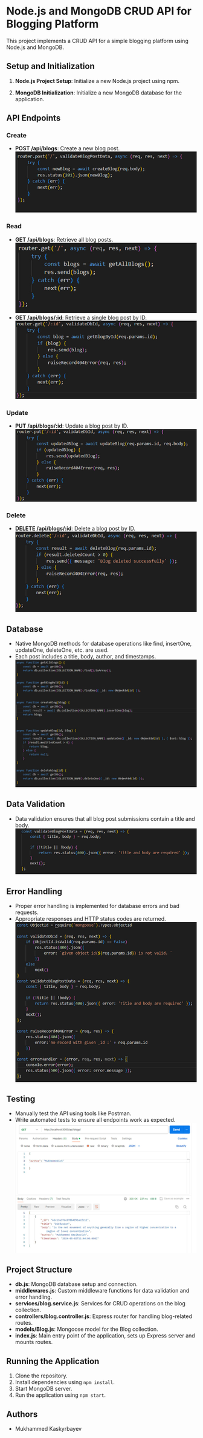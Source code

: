 # Node.js and MongoDB CRUD API for Blogging Platform

This project implements a CRUD API for a simple blogging platform using Node.js and MongoDB.

## Setup and Initialization

1. **Node.js Project Setup**: Initialize a new Node.js project using npm.

2. **MongoDB Initialization**: Initialize a new MongoDB database for the application.

## API Endpoints

### Create

- **POST /api/blogs**: Create a new blog post.
![post](post.jpg)

### Read

- **GET /api/blogs**: Retrieve all blog posts.
![get](get.jpg)
- **GET /api/blogs/:id**: Retrieve a single blog post by ID.
![get_id](get_id.jpg)


### Update

- **PUT /api/blogs/:id**: Update a blog post by ID.
![update](update.jpg)

### Delete

- **DELETE /api/blogs/:id**: Delete a blog post by ID.
![delete](delete.jpg)

## Database

- Native MongoDB methods for database operations like find, insertOne, updateOne, deleteOne, etc. are used.
- Each post includes a title, body, author, and timestamps.
![mongo_methods](mongo_methods.jpg)

## Data Validation

- Data validation ensures that all blog post submissions contain a title and body.
![title_body_valid](title_body_valid.jpg)

## Error Handling

- Proper error handling is implemented for database errors and bad requests.
- Appropriate responses and HTTP status codes are returned.
![error_handler](error_handler.jpg)

## Testing

- Manually test the API using tools like Postman.
- Write automated tests to ensure all endpoints work as expected.
![postman](postman.jpg)

## Project Structure

- **db.js**: MongoDB database setup and connection.
- **middlewares.js**: Custom middleware functions for data validation and error handling.
- **services/blog.service.js**: Services for CRUD operations on the blog collection.
- **controllers/blog.controller.js**: Express router for handling blog-related routes.
- **models/Blog.js**: Mongoose model for the Blog collection.
- **index.js**: Main entry point of the application, sets up Express server and mounts routes.

## Running the Application

1. Clone the repository.
2. Install dependencies using `npm install`.
3. Start MongoDB server.
4. Run the application using `npm start`.

## Authors

- Mukhammed Kaskyrbayev


